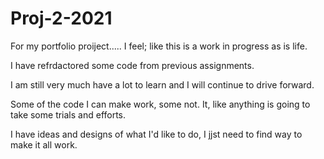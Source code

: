 # Proj-2-2021

For my portfolio proiject..... I feel; like this is a work in progress as is life. 

I have refrdactored some code from previous assignments. 

I am still very much have a lot to learn and I will continue to drive forward. 

Some of the code I can make work, some not. It, like anything is going to take some trials and efforts. 

I have ideas and designs of what I'd like to do, I jjst need to find  way to make it all work. 